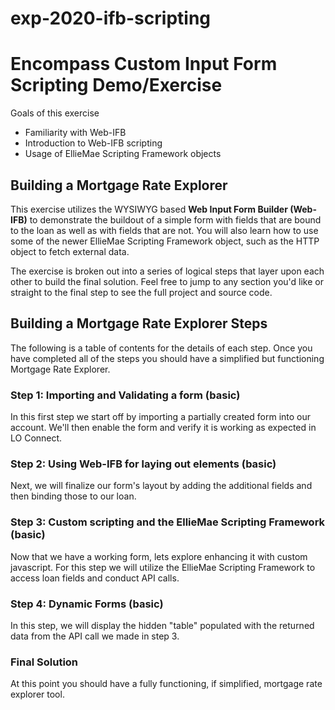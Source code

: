 # exp-2020-ifb-scripting
# Encompass Custom Input Form Scripting Demo/Exercise
Goals of this exercise 
* Familiarity with Web-IFB
* Introduction to Web-IFB scripting
* Usage of EllieMae Scripting Framework objects

## Building a Mortgage Rate Explorer
This exercise utilizes the WYSIWYG based **Web Input Form Builder (Web-IFB)** to demonstrate the buildout of a simple form with fields that are bound to the loan as well as with fields that are not.  You will also learn how to use some of the newer EllieMae Scripting Framework object, such as the HTTP object to fetch external data.  

The exercise is broken out into a series of logical steps that layer upon each other to build the final solution. Feel free to jump to any section you'd like or straight to the final step to see the full project and source code.

## Building a Mortgage Rate Explorer Steps
The following is a table of contents for the details of each step.  Once you have completed all of the steps you should have a simplified but functioning Mortgage Rate Explorer.

### Step 1: Importing and Validating a form (basic)
In this first step we start off by importing a partially created form into our account.  We'll then enable the form and verify it is working as expected in LO Connect.

### Step 2: Using Web-IFB for laying out elements (basic)
Next, we will finalize our form's layout by adding the additional fields and then binding those to our loan.  

### Step 3: Custom scripting and the EllieMae Scripting Framework (basic)
Now that we have a working form, lets explore enhancing it with custom javascript.  For this step we will utilize the EllieMae Scripting Framework to access loan fields and conduct API calls.

### Step 4: Dynamic Forms (basic)
In this step, we will display the hidden "table" populated with the returned data from the API call we made in step 3.

### Final Solution
At this point you should have a fully functioning, if simplified, mortgage rate explorer tool. 
